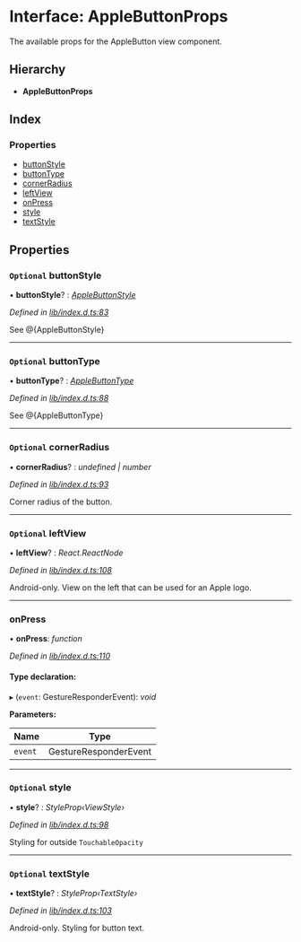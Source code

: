 
# Interface: AppleButtonProps

The available props for the AppleButton view component.

## Hierarchy

* **AppleButtonProps**

## Index

### Properties

* [buttonStyle](_lib_index_d_.applebuttonprops.md#optional-buttonstyle)
* [buttonType](_lib_index_d_.applebuttonprops.md#optional-buttontype)
* [cornerRadius](_lib_index_d_.applebuttonprops.md#optional-cornerradius)
* [leftView](_lib_index_d_.applebuttonprops.md#optional-leftview)
* [onPress](_lib_index_d_.applebuttonprops.md#onpress)
* [style](_lib_index_d_.applebuttonprops.md#optional-style)
* [textStyle](_lib_index_d_.applebuttonprops.md#optional-textstyle)

## Properties

### `Optional` buttonStyle

• **buttonStyle**? : *[AppleButtonStyle](../enums/_lib_index_d_.applebuttonstyle.md)*

*Defined in [lib/index.d.ts:83](../../lib/index.d.ts#L83)*

See @{AppleButtonStyle}

___

### `Optional` buttonType

• **buttonType**? : *[AppleButtonType](../enums/_lib_index_d_.applebuttontype.md)*

*Defined in [lib/index.d.ts:88](../../lib/index.d.ts#L88)*

See @{AppleButtonType}

___

### `Optional` cornerRadius

• **cornerRadius**? : *undefined | number*

*Defined in [lib/index.d.ts:93](../../lib/index.d.ts#L93)*

Corner radius of the button.

___

### `Optional` leftView

• **leftView**? : *React.ReactNode*

*Defined in [lib/index.d.ts:108](../../lib/index.d.ts#L108)*

Android-only. View on the left that can be used for an Apple logo.

___

###  onPress

• **onPress**: *function*

*Defined in [lib/index.d.ts:110](../../lib/index.d.ts#L110)*

#### Type declaration:

▸ (`event`: GestureResponderEvent): *void*

**Parameters:**

Name | Type |
------ | ------ |
`event` | GestureResponderEvent |

___

### `Optional` style

• **style**? : *StyleProp‹ViewStyle›*

*Defined in [lib/index.d.ts:98](../../lib/index.d.ts#L98)*

Styling for outside `TouchableOpacity`

___

### `Optional` textStyle

• **textStyle**? : *StyleProp‹TextStyle›*

*Defined in [lib/index.d.ts:103](../../lib/index.d.ts#L103)*

Android-only. Styling for button text.
